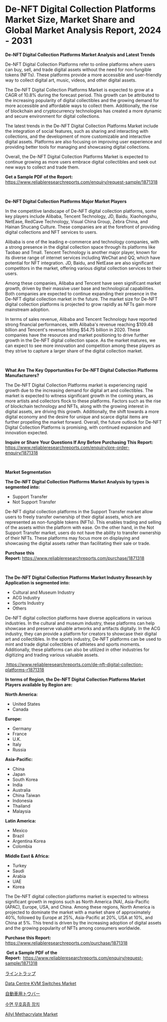 <p><h1>De-NFT Digital Collection Platforms Market Size, Market Share and Global Market Analysis Report, 2024 - 2031</h1></p><p><strong>De-NFT Digital Collection Platforms Market Analysis and Latest Trends</strong></p>
<p><p>De-NFT Digital Collection Platforms refer to online platforms where users can buy, sell, and trade digital assets without the need for non-fungible tokens (NFTs). These platforms provide a more accessible and user-friendly way to collect digital art, music, videos, and other digital assets.</p><p>The De-NFT Digital Collection Platforms Market is expected to grow at a CAGR of 10.8% during the forecast period. This growth can be attributed to the increasing popularity of digital collectibles and the growing demand for more accessible and affordable ways to collect them. Additionally, the rise of blockchain and cryptocurrency technologies has created a more dynamic and secure environment for digital collections.</p><p>The latest trends in the De-NFT Digital Collection Platforms Market include the integration of social features, such as sharing and interacting with collections, and the development of more customizable and interactive digital assets. Platforms are also focusing on improving user experience and providing better tools for managing and showcasing digital collections.</p><p>Overall, the De-NFT Digital Collection Platforms Market is expected to continue growing as more users embrace digital collectibles and seek out new ways to collect and trade them.</p></p>
<p><strong>Get a Sample PDF of the Report:&nbsp;</strong> <a href="https://www.reliableresearchreports.com/enquiry/request-sample/1871318">https://www.reliableresearchreports.com/enquiry/request-sample/1871318</a></p>
<p>&nbsp;</p>
<p><strong>De-NFT Digital Collection Platforms Major Market Players</strong></p>
<p><p>In the competitive landscape of De-NFT digital collection platforms, some key players include Alibaba, Tencent Technology, JD, Baidu, Xiaohongshu, NetEase, RedCave Technology, Visual China Group, Zebra China, and Hainan Shucang Culture. These companies are at the forefront of providing digital collections and NFT services to users.</p><p>Alibaba is one of the leading e-commerce and technology companies, with a strong presence in the digital collection space through its platforms like Taobao and Tmall. Tencent Technology is another major player, known for its diverse range of internet services including WeChat and QQ, which have potential for NFT integration. JD, Baidu, and NetEase are also significant competitors in the market, offering various digital collection services to their users.</p><p>Among these companies, Alibaba and Tencent have seen significant market growth, driven by their massive user base and technological capabilities. Both companies are expected to continue expanding their presence in the De-NFT digital collection market in the future. The market size for De-NFT digital collection platforms is projected to grow rapidly as NFTs gain more mainstream adoption.</p><p>In terms of sales revenue, Alibaba and Tencent Technology have reported strong financial performances, with Alibaba's revenue reaching $109.48 billion and Tencent's revenue hitting $54.75 billion in 2020. These companies have the resources and market positioning to drive further growth in the De-NFT digital collection space. As the market matures, we can expect to see more innovation and competition among these players as they strive to capture a larger share of the digital collection market.</p></p>
<p>&nbsp;</p>
<p><strong>What Are The Key Opportunities For De-NFT Digital Collection Platforms Manufacturers?</strong></p>
<p><p>The De-NFT Digital Collection Platforms market is experiencing rapid growth due to the increasing demand for digital art and collectibles. The market is expected to witness significant growth in the coming years, as more artists and collectors flock to these platforms. Factors such as the rise of blockchain technology and NFTs, along with the growing interest in digital assets, are driving this growth. Additionally, the shift towards a more digital economy and the desire for unique and scarce digital items are further propelling the market forward. Overall, the future outlook for De-NFT Digital Collection Platforms is promising, with continued expansion and innovation expected.</p></p>
<p><strong>Inquire or Share Your Questions If Any Before Purchasing This Report:</strong> <a href="https://www.reliableresearchreports.com/enquiry/pre-order-enquiry/1871318">https://www.reliableresearchreports.com/enquiry/pre-order-enquiry/1871318</a></p>
<p>&nbsp;</p>
<p><strong>Market Segmentation</strong></p>
<p><strong>The De-NFT Digital Collection Platforms Market Analysis by types is segmented into:</strong></p>
<p><ul><li>Support Transfer</li><li>Not Support Transfer</li></ul></p>
<p><p>De-NFT digital collection platforms in the Support Transfer market allow users to freely transfer ownership of their digital assets, which are represented as non-fungible tokens (NFTs). This enables trading and selling of the assets within the platform with ease. On the other hand, in the Not Support Transfer market, users do not have the ability to transfer ownership of their NFTs. These platforms may focus more on displaying and showcasing the digital assets rather than facilitating their sale or trade.</p></p>
<p><strong>Purchase this Report:&nbsp;</strong><a href="https://www.reliableresearchreports.com/purchase/1871318">https://www.reliableresearchreports.com/purchase/1871318</a></p>
<p>&nbsp;</p>
<p><strong>The De-NFT Digital Collection Platforms Market Industry Research by Application is segmented into:</strong></p>
<p><ul><li>Cultural and Museum Industry</li><li>ACG Industry</li><li>Sports Industry</li><li>Others</li></ul></p>
<p><p>De-NFT digital collection platforms have diverse applications in various industries. In the cultural and museum industry, these platforms can help showcase and preserve valuable artworks and artifacts digitally. In the ACG industry, they can provide a platform for creators to showcase their digital art and collectibles. In the sports industry, De-NFT platforms can be used to mint and trade digital collectibles of athletes and sports moments. Additionally, these platforms can also be utilized in other industries for digitizing and trading various valuable assets.</p></p>
<p><a href="https://www.reliableresearchreports.com/de-nft-digital-collection-platforms-r1871318">&nbsp;https://www.reliableresearchreports.com/de-nft-digital-collection-platforms-r1871318</a></p>
<p><strong>In terms of Region, the De-NFT Digital Collection Platforms Market Players available by Region are:</strong></p>
<p>
    <p> <strong> North America: </strong>
        <ul>
            <li>United States</li>
            <li>Canada</li>
        </ul>
        </p> 
    <p> <strong> Europe: </strong>
        <ul>
            <li>Germany</li>
            <li>France</li>
            <li>U.K.</li>
            <li>Italy</li>
            <li>Russia</li>
        </ul>
        </p> 
    <p> <strong> Asia-Pacific: </strong>
        <ul>
            <li>China</li>
            <li>Japan</li>
            <li>South Korea</li>
            <li>India</li>
            <li>Australia</li>
            <li>China Taiwan</li>
            <li>Indonesia</li>
            <li>Thailand</li>
            <li>Malaysia</li>
        </ul>
        </p> 
    <p> <strong> Latin America: </strong>
        <ul>
            <li>Mexico</li>
            <li>Brazil</li>
            <li>Argentina Korea</li>
            <li>Colombia</li>
        </ul>
        </p> 
    <p> <strong> Middle East & Africa: </strong>
        <ul>
            <li>Turkey</li>
            <li>Saudi</li>
            <li>Arabia</li>
            <li>UAE</li>
            <li>Korea</li>
        </ul>
    </p>
    </p>
<p><p>The De-NFT digital collection platforms market is expected to witness significant growth in regions such as North America (NA), Asia-Pacific (APAC), Europe, USA, and China. Among these regions, North America is projected to dominate the market with a market share of approximately 40%, followed by Europe at 25%, Asia-Pacific at 20%, USA at 10%, and China at 5%. This trend is driven by the increasing adoption of digital assets and the growing popularity of NFTs among consumers worldwide.</p></p>
<p><strong>Purchase this Report: </strong><a href="https://www.reliableresearchreports.com/purchase/1871318">https://www.reliableresearchreports.com/purchase/1871318</a></p>
<p>&nbsp;<strong>Get a Sample PDF of the Report:&nbsp;&nbsp;</strong><a href="https://www.reliableresearchreports.com/enquiry/request-sample/1871318">https://www.reliableresearchreports.com/enquiry/request-sample/1871318</a></p>
<p><strong></strong></p>
<p><p><a href="https://medium.com/@joanne.scott9078/%E3%83%A9%E3%82%A4%E3%83%B3%E3%83%88%E3%83%A9%E3%83%83%E3%83%97%E5%B8%82%E5%A0%B4%E3%81%AF-%E5%B8%82%E5%A0%B4%E3%82%B7%E3%82%A7%E3%82%A2-%E5%B8%82%E5%A0%B4%E5%8B%95%E5%90%91-%E5%B8%82%E5%A0%B4%E6%88%90%E9%95%B7%E3%81%AB%E9%96%A2%E3%81%99%E3%82%8B%E6%83%85%E5%A0%B1%E3%82%92%E6%8F%90%E4%BE%9B%E3%81%97%E3%81%BE%E3%81%99-30fe0197fc90">ライントラップ</a></p><p><a href="https://github.com/jsmusil/Market-Research-Report-List-2/blob/main/data-centre-kvm-switches-market.md">Data Centre KVM Switches Market</a></p><p><a href="https://github.com/LeanneBruen2023/Market-Research-Report-List-1/blob/main/350612720491.md">自動車用トウバー</a></p><p><a href="https://medium.com/@simeonbode1/%EC%88%98%EB%A9%B4%EB%AC%B4%ED%98%B8%ED%9D%A1%EC%9E%A5%EC%B9%98-%EC%8B%9C%EC%9E%A5-%EC%A0%84%EB%A7%9D-%EC%82%B0%EC%97%85-%EA%B0%9C%EC%9A%94-%EB%B0%8F-%EC%98%88%EC%B8%A1-2024%EB%85%84%EB%B6%80%ED%84%B0-2031%EB%85%84%EA%B9%8C%EC%A7%80-e6f9c0abf874">수면 무호흡증 장치</a></p><p><a href="https://issuu.com/reportprime-2/docs/allyl-methacrylate-market-size-2030.pptx">Allyl Methacrylate Market</a></p></p>